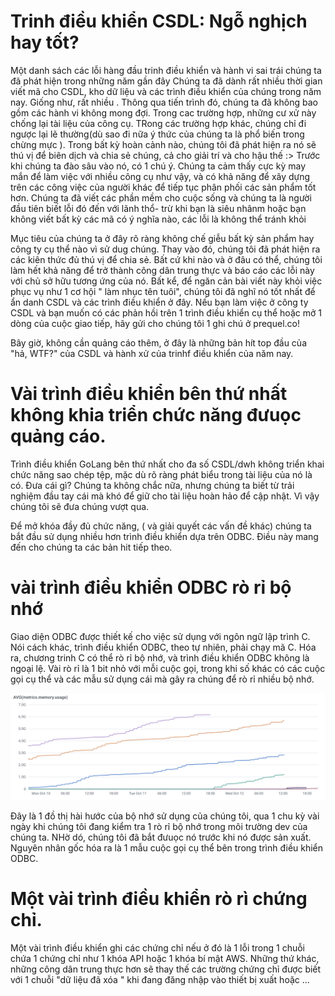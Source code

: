 # Trinh điều khiển CSDL: Ngỗ nghịch hay tốt?

 Một danh sách các lỗi hàng đầu trinh điều khiển và hành vi sai trái chúng ta đã phát hiện trong những năm gần đây
 Chúng ta đã dành rất nhiều thời gian viết mã cho CSDL, kho dữ liệu và các trình điều khiển của chúng trong năm nay. Giống như, rất nhiều . Thông qua tiến trình đó, chúng ta đã không bao gồm các hành vi không mong đợi. Trong cac trường hợp, những cư xử này chống lại tài liệu của công cụ. TRong các trường hợp khác, chúng chỉ đi ngược lại lẽ thường(dù sao đi nữa   ý thức của chúng ta là phổ biến  trong chừng mực  ). Trong bất kỳ hoàn cảnh nào, chúng tôi đã phát hiện ra nó sẽ thú vị để biên dịch và chia sẻ chúng, cả cho giải trí và cho hậu thế :>
 Trước khi chúng ta đào sâu vào nó, có 1 chú ý. Chúng ta cảm thấy cực kỳ may mắn để làm việc với nhiều công cụ như vậy, và có khả năng để xây dựng trên các công việc của người khác để tiếp tục phân phối các sản phẩm tốt hơn. Chúng ta đã viết các phần mềm cho cuộc sống và chúng ta là người đầu tiên biết lỗi đó đến với lãnh thổ- trừ khi bạn là siêu nhânm hoặc bạn không viết bất kỳ các mã có ý nghĩa nào, các lỗi là không thể tránh khỏi

Mục tiêu của chúng ta ở đây rõ ràng không chế giễu bất kỳ sản phẩm hay công ty cụ thể nào vì sử dug chúng. Thay vào đó, chúng tôi đã phát hiện ra các kiên thức đủ thú vị để chia sẻ. Bất cứ khi nào và ở đâu có thể, chúng tôi làm hết khả năng để trở thành công dân trung thực và báo cáo các lỗi này với chủ sở hữu tương ứng của nó. Bất kể, để ngăn cản bài viết này khỏi việc phục vụ như 1 cơ hội " làm nhục tên tuôi", chúng tôi đã nghĩ nó tốt nhất để ẩn danh CSDL và các trình điều khiển ở đây. Nếu bạn làm việc ở công ty CSDL  và bạn muốn có các phản hồi trên 1 trình điều khiển cụ thể hoặc mở 1 dòng của cuộc giao tiếp, hãy gửi cho chúng tôi 1 ghi chú ở prequel.co!

Bây giờ, không cần quảng cáo thêm, ở đây là những bản hít top đầu của "hả, WTF?" của CSDL và hành xử của trinhf điều khiển của năm nay.

# Vài trình điều khiển bên thứ nhất không khia triển chức năng đưuọc quảng cáo. 

Trình điều khiển GoLang bên thứ nhất cho đa số CSDL/dwh không triển khai chức năng sao chép tệp, mặc dù rõ ràng phát biểu trong tài liệu của nó là có. Đưa cái gì? Chúng ta không chắc nữa, nhưng chúng ta biết từ trải nghiệm đầu tay cái mà khó để giữ cho tài liệu hoàn hảo để cập nhật. Vì vậy chúng tôi sẽ đưa chúng vượt qua. 

Để mở khóa đầy đủ chức năng, ( và giải quyết các vấn đề khác) chúng ta bắt đầu sử dụng nhiều hơn trình điều khiển dựa trên ODBC. Điều này mang đến cho chúng ta các bản hit tiếp theo. 

# vài trình điều khiển ODBC rò rỉ bộ nhớ

Giao diện ODBC được thiết kế cho việc sử dụng với ngôn ngữ lập trình C. Nói cách khác, trình điều khiển ODBC, theo tự nhiên, phải chạy mã C. Hóa ra, chương trinh C có thể rò rỉ bộ nhớ, và trình điều khiển ODBC không là ngoại lệ. Vài rò rỉ là 1 bit nhỏ với mỗi cuộc gọi, trong khi số khác có các cuộc gọi cụ thể và các mẫu sử dụng cái mà gây ra chúng để rò rỉ nhiều bộ nhớ.

![ODBC](../images/ODBC.png)

Đây là 1 đồ thị hài hước của bộ nhớ sử dụng của chúng tôi, qua 1 chu kỳ vài ngày khi chúng tôi đang kiểm tra 1 rò rỉ bộ nhớ trong môi trường dev của chúng ta. NHờ dó, chúng tôi đã bắt đưuọc nó trước khi nó được sản xuất. Nguyên nhân gốc hóa ra là 1 mẫu cuộc gọi cụ thể bên trong trình điều khiển ODBC. 

# Một vài trình điều khiển rò rì chứng chỉ. 

Một vài trình điều khiển ghi các chứng chỉ nếu ở đó là 1 lỗi trong 1 chuỗi chứa 1 chứng chỉ như 1 khóa API hoặc 1 khóa bí mật AWS. Những thứ khác, những công dân trung thực hơn sẽ thay thế các trường chứng chỉ được biết với 1 chuỗi "dữ liệu đã xóa " khi đang đăng nhập vào thiết bị xuất hoặc ...


